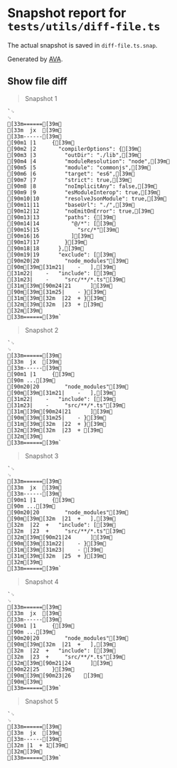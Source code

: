 # Snapshot report for `tests/utils/diff-file.ts`

The actual snapshot is saved in `diff-file.ts.snap`.

Generated by [AVA](https://ava.li).

## Show file diff

> Snapshot 1

    `␊
    ␊
    [33m======[39m␊
    [33m  jx  [39m␊
    [33m------[39m␊
    [90m1 |1     {[39m␊
    [90m2 |2       "compilerOptions": {[39m␊
    [90m3 |3         "outDir": "./lib",[39m␊
    [90m4 |4         "moduleResolution": "node",[39m␊
    [90m5 |5         "module": "commonjs",[39m␊
    [90m6 |6         "target": "es6",[39m␊
    [90m7 |7         "strict": true,[39m␊
    [90m8 |8         "noImplicitAny": false,[39m␊
    [90m9 |9         "esModuleInterop": true,[39m␊
    [90m10|10        "resolveJsonModule": true,[39m␊
    [90m11|11        "baseUrl": "./",[39m␊
    [90m12|12        "noEmitOnError": true,[39m␊
    [90m13|13        "paths": {[39m␊
    [90m14|14          "@/*": [[39m␊
    [90m15|15            "src/*"[39m␊
    [90m16|16          ][39m␊
    [90m17|17        }[39m␊
    [90m18|18      },[39m␊
    [90m19|19      "exclude": [[39m␊
    [90m20|20        "node_modules"[39m␊
    [90m[39m[31m21|    -   ],[39m␊
    [31m22|    -   "include": [[39m␊
    [31m23|    -     "src/**/*.ts"[39m␊
    [31m[39m[90m24|21      ][39m␊
    [90m[39m[31m25|    - }[39m␊
    [31m[39m[32m  |22  + }[39m␊
    [32m[39m[32m  |23  + [39m␊
    [32m[39m␊
    [33m======[39m`

> Snapshot 2

    `␊
    ␊
    [33m======[39m␊
    [33m  jx  [39m␊
    [33m------[39m␊
    [90m1 |1     {[39m␊
    [90m ...[39m␊
    [90m20|20        "node_modules"[39m␊
    [90m[39m[31m21|    -   ],[39m␊
    [31m22|    -   "include": [[39m␊
    [31m23|    -     "src/**/*.ts"[39m␊
    [31m[39m[90m24|21      ][39m␊
    [90m[39m[31m25|    - }[39m␊
    [31m[39m[32m  |22  + }[39m␊
    [32m[39m[32m  |23  + [39m␊
    [32m[39m␊
    [33m======[39m`

> Snapshot 3

    `␊
    ␊
    [33m======[39m␊
    [33m  jx  [39m␊
    [33m------[39m␊
    [90m1 |1     {[39m␊
    [90m ...[39m␊
    [90m20|20        "node_modules"[39m␊
    [90m[39m[32m  |21  +   ],[39m␊
    [32m  |22  +   "include": [[39m␊
    [32m  |23  +     "src/**/*.ts"[39m␊
    [32m[39m[90m21|24      ][39m␊
    [90m[39m[31m22|    - }[39m␊
    [31m[39m[31m23|    - [39m␊
    [31m[39m[32m  |25  + }[39m␊
    [32m[39m␊
    [33m======[39m`

> Snapshot 4

    `␊
    ␊
    [33m======[39m␊
    [33m  jx  [39m␊
    [33m------[39m␊
    [90m1 |1     {[39m␊
    [90m ...[39m␊
    [90m20|20        "node_modules"[39m␊
    [90m[39m[32m  |21  +   ],[39m␊
    [32m  |22  +   "include": [[39m␊
    [32m  |23  +     "src/**/*.ts"[39m␊
    [32m[39m[90m21|24      ][39m␊
    [90m22|25    }[39m␊
    [90m[39m[90m23|26    [39m␊
    [90m[39m␊
    [33m======[39m`

> Snapshot 5

    `␊
    ␊
    [33m======[39m␊
    [33m  jx  [39m␊
    [33m------[39m␊
    [32m |1  + 1[39m␊
    [32m[39m␊
    [33m======[39m`

